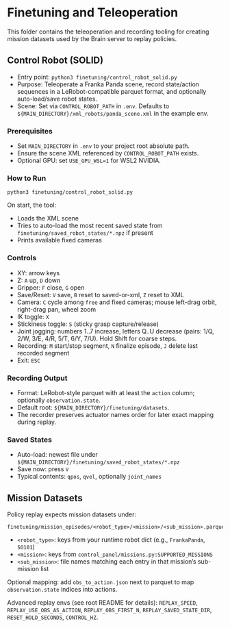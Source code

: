 # Finetuning and Teleoperation

This folder contains the teleoperation and recording tooling for creating mission datasets used by the Brain server to replay policies.

## Control Robot (SOLID)

- Entry point: `python3 finetuning/control_robot_solid.py`
- Purpose: Teleoperate a Franka Panda scene, record state/action sequences in a LeRobot-compatible parquet format, and optionally auto-load/save robot states.
- Scene: Set via `CONTROL_ROBOT_PATH` in `.env`. Defaults to `${MAIN_DIRECTORY}/xml_robots/panda_scene.xml` in the example env.

### Prerequisites
- Set `MAIN_DIRECTORY` in `.env` to your project root absolute path.
- Ensure the scene XML referenced by `CONTROL_ROBOT_PATH` exists.
- Optional GPU: set `USE_GPU_WSL=1` for WSL2 NVIDIA.

### How to Run
```
python3 finetuning/control_robot_solid.py
```

On start, the tool:
- Loads the XML scene
- Tries to auto-load the most recent saved state from `finetuning/saved_robot_states/*.npz` if present
- Prints available fixed cameras

### Controls
- XY: arrow keys 
- Z: `A` up, `D` down
- Gripper: `F` close, `G` open
- Save/Reset: `V` save, `B` reset to saved-or-xml, `Z` reset to XML
- Camera: `C` cycle among `free` and fixed cameras; mouse left-drag orbit, right-drag pan, wheel zoom
- IK toggle: `X`
- Stickiness toggle: `S` (sticky grasp capture/release)
- Joint jogging: numbers 1..7 increase, letters Q..U decrease (pairs: 1/Q, 2/W, 3/E, 4/R, 5/T, 6/Y, 7/U). Hold Shift for coarse steps.
- Recording: `M` start/stop segment, `N` finalize episode, `J` delete last recorded segment
- Exit: `ESC`

### Recording Output
- Format: LeRobot-style parquet with at least the `action` column; optionally `observation.state`.
- Default root: `${MAIN_DIRECTORY}/finetuning/datasets`.
- The recorder preserves actuator names order for later exact mapping during replay.

### Saved States
- Auto-load: newest file under `${MAIN_DIRECTORY}/finetuning/saved_robot_states/*.npz`
- Save now: press `V`
- Typical contents: `qpos`, `qvel`, optionally `joint_names`

## Mission Datasets

Policy replay expects mission datasets under:
```
finetuning/mission_episodes/<robot_type>/<mission>/<sub_mission>.parquet
```
- `<robot_type>`: keys from your runtime robot dict (e.g., `FrankaPanda`, `SO101`)
- `<mission>`: keys from `control_panel/missions.py:SUPPORTED_MISSIONS`
- `<sub_mission>`: file names matching each entry in that mission’s sub-mission list

Optional mapping: add `obs_to_action.json` next to parquet to map `observation.state` indices into actions.

Advanced replay envs (see root README for details): `REPLAY_SPEED`, `REPLAY_USE_OBS_AS_ACTION`, `REPLAY_OBS_FIRST_N`, `REPLAY_SAVED_STATE_DIR`, `RESET_HOLD_SECONDS`, `CONTROL_HZ`.


